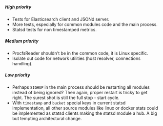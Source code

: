 

##### High priority

* Tests for Elasticsearch client and JSONd server.
* More tests, especially for common modules code and the main process.
* Statsd tests for non timestamped metrics.


##### Medium priority

* ProcfsReader shouldn't be in the common code, it is Linux specific.
* Isolate out code for network utilities (host resolver, connections handling).


##### Low priority

* Perhaps `SIGHUP` in the main process should be restarting all modules instead of
  being ignored? Then again, proper restart is tricky to get right. The surest shot
  is still the full stop - start cycle.
* With `timestamp` and `bucket` special keys in current statsd implementation,
  all other source modules like linux or docker stats could be implemented as statsd
  clients making the statsd module a hub. A big but tempting architectural change.
